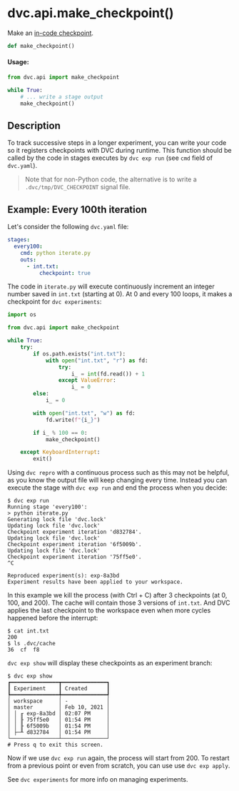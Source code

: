 # dvc.api.make_checkpoint()

Make an
[in-code checkpoint](/doc/user-guide/experiment-management#checkpoints-in-source-code).

```py
def make_checkpoint()
```

#### Usage:

```py
from dvc.api import make_checkpoint

while True:
    # ... write a stage output
    make_checkpoint()
```

## Description

To track successive steps in a longer <abbr>experiment</abbr>, you can write
your code so it registers checkpoints with DVC during runtime. This function
should be called by the code in stages executes by `dvc exp run` (see `cmd`
field of `dvc.yaml`).

> Note that for non-Python code, the alternative is to write a
> `.dvc/tmp/DVC_CHECKPOINT` signal file.

## Example: Every 100th iteration

Let's consider the following `dvc.yaml` file:

```yaml
stages:
  every100:
    cmd: python iterate.py
    outs:
      - int.txt:
          checkpoint: true
```

The code in `iterate.py` will execute continuously increment an integer number
saved in `int.txt` (starting at 0). At 0 and every 100 loops, it makes a
checkpoint for `dvc experiments`:

```py
import os

from dvc.api import make_checkpoint

while True:
    try:
        if os.path.exists("int.txt"):
            with open("int.txt", "r") as fd:
                try:
                    i_ = int(fd.read()) + 1
                except ValueError:
                    i_ = 0
        else:
            i_ = 0

        with open("int.txt", "w") as fd:
            fd.write(f"{i_}")

        if i_ % 100 == 0:
            make_checkpoint()

    except KeyboardInterrupt:
        exit()
```

Using `dvc repro` with a continuous process such as this may not be helpful, as
you know the output file will keep changing every time. Instead you can execute
the stage with `dvc exp run` and end the process when you decide:

```dvc
$ dvc exp run
Running stage 'every100':
> python iterate.py
Generating lock file 'dvc.lock'
Updating lock file 'dvc.lock'
Checkpoint experiment iteration 'd832784'.
Updating lock file 'dvc.lock'
Checkpoint experiment iteration '6f5009b'.
Updating lock file 'dvc.lock'
Checkpoint experiment iteration '75ff5e0'.
^C

Reproduced experiment(s): exp-8a3bd
Experiment results have been applied to your workspace.
```

In this example we kill the process (with Ctrl + C) after 3 checkpoints (at 0,
100, and 200). The <abbr>cache</abbr> will contain those 3 versions of
`int.txt`. And DVC applies the last checkpoint to the <abbr>workspace</abbr>
even when more cycles happened before the interrupt:

```dvc
$ cat int.txt
200
$ ls .dvc/cache
36  cf  f8
```

`dvc exp show` will display these checkpoints as an experiment branch:

```dvc
$ dvc exp show
┏━━━━━━━━━━━━━━━┳━━━━━━━━━━━━━━┓
┃ Experiment    ┃ Created      ┃
┡━━━━━━━━━━━━━━━╇━━━━━━━━━━━━━━┩
│ workspace     │ -            │
│ master        │ Feb 10, 2021 │
│ │ ╓ exp-8a3bd │ 02:07 PM     │
│ │ ╟ 75ff5e0   │ 01:54 PM     │
│ │ ╟ 6f5009b   │ 01:54 PM     │
│ ├─╨ d832784   │ 01:54 PM     │
└───────────────┴──────────────┘
# Press q to exit this screen.
```

Now if we use `dvc exp run` again, the process will start from 200. To restart
from a previous point or even from scratch, you can use use `dvc exp apply`.

See `dvc experiments` for more info on managing <abbr>experiments</abbr>.
